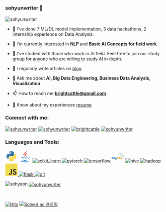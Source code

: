 <h3>sohyunwriter 👋</h3>

<p><img align="center" src="https://github-readme-stats.vercel.app/api?username=sohyunwriter&show_icons=true&locale=en" alt="sohyunwriter" /></p>

- 🔭 I've done 7 ML/DL model implementation, 3 data hackathons, 2 internship experience on Data Analysis.     

- 🌱 I’m currently interested in **NLP** and **Basic AI Concepts for field work**.      

- 👯 I've studied with those who work in AI field. Feel free to join our study group for anyone who are willing to study AI in depth.   

- 📝 I regularly write articles on [blog](https://sohyunwriter.tistory.com/)     

<!--
**sohyunwriter/sohyunwriter** is a ✨ _special_ ✨ repository because its `README.md` (this file) appears on your GitHub profile.
-->

- 💬 Ask me about **AI, Big Data Engineering, Business Data Analysis, Visualization.**

- 📫 How to reach me **brightcattle@gmail.com**

- 📄 Know about my experiences [resume](https://www.notion.so/AI-Engineer-2105636eb67d4fcdafc79bf9d4c49a25)

<h3 align="left">Connect with me:</h3>
<p align="left">
<a href="https://linkedin.com/in/sohyunwriter" target="blank"><img align="center" src="https://cdn.jsdelivr.net/npm/simple-icons@3.0.1/icons/linkedin.svg" alt="sohyunwriter" height="30" width="40" /></a>
  <!--
<a href="https://kaggle.com/sohyunwriter" target="blank"><img align="center" src="https://cdn.jsdelivr.net/npm/simple-icons@3.0.1/icons/kaggle.svg" alt="sohyunwriter" height="30" width="40" /></a>
-->    
<a href="https://fb.com/sohyunwriter" target="blank"><img align="center" src="https://cdn.jsdelivr.net/npm/simple-icons@3.0.1/icons/facebook.svg" alt="sohyunwriter" height="30" width="40" /></a>
<a href="https://www.hackerrank.com/brightcattle" target="blank"><img align="center" src="https://cdn.jsdelivr.net/npm/simple-icons@3.0.1/icons/hackerrank.svg" alt="brightcattle" height="30" width="40" /></a>
<a href="https://www.leetcode.com/sohyunwriter" target="blank"><img align="center" src="https://cdn.jsdelivr.net/npm/simple-icons@3.0.1/icons/leetcode.svg" alt="sohyunwriter" height="30" width="40" /></a>
</p>

<h3 align="left">Languages and Tools:</h3>
<p align="left"> 
  <a href="https://www.python.org" target="_blank"> <img src="https://raw.githubusercontent.com/devicons/devicon/master/icons/python/python-original.svg" alt="python" width="40" height="40"/> </a>
  <a href="https://www.java.com" target="_blank"> <img src="https://raw.githubusercontent.com/devicons/devicon/master/icons/java/java-original.svg" alt="java" width="40" height="40"/> </a> 
  <a href="https://scikit-learn.org/" target="_blank"> <img src="https://upload.wikimedia.org/wikipedia/commons/0/05/Scikit_learn_logo_small.svg" alt="scikit_learn" width="40" height="40"/> </a>
  <a href="https://pytorch.org/" target="_blank"> <img src="https://www.vectorlogo.zone/logos/pytorch/pytorch-icon.svg" alt="pytorch" width="40" height="40"/> </a>  
   <a href="https://www.tensorflow.org" target="_blank"> <img src="https://www.vectorlogo.zone/logos/tensorflow/tensorflow-icon.svg" alt="tensorflow" width="40" height="40"/> </a>
  <a href="https://www.mysql.com/" target="_blank"> <img src="https://raw.githubusercontent.com/devicons/devicon/master/icons/mysql/mysql-original-wordmark.svg" alt="mysql" width="40" height="40"/> </a>
  <a href="https://hive.apache.org/" target="_blank"> <img src="https://www.vectorlogo.zone/logos/apache_hive/apache_hive-icon.svg" alt="hive" width="40" height="40"/> </a> 
  <a href="https://hadoop.apache.org/" target="_blank"> <img src="https://www.vectorlogo.zone/logos/apache_hadoop/apache_hadoop-icon.svg" alt="hadoop" width="40" height="40"/> </a>
  <a href="https://developer.mozilla.org/en-US/docs/Web/JavaScript" target="_blank"> <img src="https://raw.githubusercontent.com/devicons/devicon/master/icons/javascript/javascript-original.svg" alt="javascript" width="40" height="40"/> </a> 
  <a href="https://flask.palletsprojects.com/" target="_blank"> <img src="https://www.vectorlogo.zone/logos/pocoo_flask/pocoo_flask-icon.svg" alt="flask" width="40" height="40"/> </a> 
  <a href="https://git-scm.com/" target="_blank"> <img src="https://www.vectorlogo.zone/logos/git-scm/git-scm-icon.svg" alt="git" width="40" height="40"/> </a> </p>


<p><a href="https://solved.ac/sslove"><img align="left" src="http://mazassumnida.wtf/api/generate_badge?boj=sslove" alt="sohyeon" /></p>  
<p>&nbsp;<img align="center" src="https://github-readme-stats.vercel.app/api/top-langs?username=sohyunwriter&show_icons=true&locale=en&layout=compact" alt="sohyunwriter" /></p>   
<br>

[![Hits](https://hits.seeyoufarm.com/api/count/incr/badge.svg?url=https%3A%2F%2Fgithub.com%2Fsohyunwriter&count_bg=%2379C83D&title_bg=%23555555&icon=&icon_color=%23E7E7E7&title=hits&edge_flat=false)](https://hits.seeyoufarm.com) 
[![Solved.ac
프로필](http://mazassumnida.wtf/api/mini/generate_badge?boj=sslove)](https://solved.ac/{handle})      
